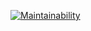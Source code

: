 [![Maintainability](https://api.codeclimate.com/v1/badges/832a3c5606510eec990f/maintainability)](https://codeclimate.com/github/simpllex/python-project-lvl2/maintainability)

